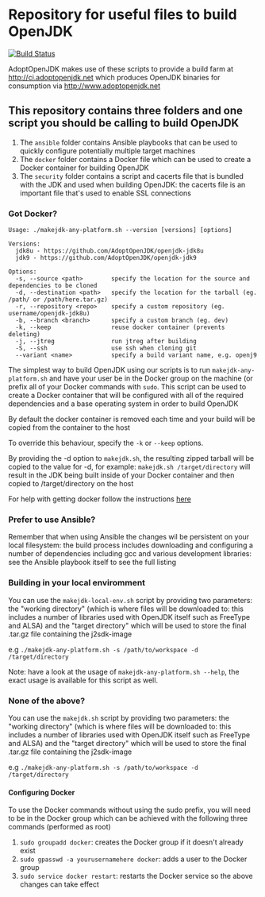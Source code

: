 # Repository for useful files to build OpenJDK

[![Build Status](https://travis-ci.org/AdoptOpenJDK/openjdk-build.svg?branch=master)](https://travis-ci.org/AdoptOpenJDK/openjdk-build)

AdoptOpenJDK makes use of these scripts to provide a build farm at http://ci.adoptopenjdk.net which produces OpenJDK binaries for consumption via http://www.adoptopenjdk.net

## This repository contains three folders and one script you should be calling to build OpenJDK

1. The `ansible` folder contains Ansible playbooks that can be used to quickly configure potentially multiple target machines
2. The `docker` folder contains a Docker file which can be used to create a Docker container for building OpenJDK
3. The `security` folder contains a script and cacerts file that is bundled with the JDK and used when building OpenJDK: the cacerts file is an important file that's used to enable SSL connections

### Got Docker?

```
Usage: ./makejdk-any-platform.sh --version [versions] [options]

Versions:
  jdk8u - https://github.com/AdoptOpenJDK/openjdk-jdk8u
  jdk9 - https://github.com/AdoptOpenJDK/openjdk-jdk9

Options:
  -s, --source <path>        specify the location for the source and dependencies to be cloned
  -d, --destination <path>   specify the location for the tarball (eg. /path/ or /path/here.tar.gz)
  -r, --repository <repo>    specify a custom repository (eg. username/openjdk-jdk8u)
  -b, --branch <branch>      specify a custom branch (eg. dev)
  -k, --keep                 reuse docker container (prevents deleting)
  -j, --jtreg                run jtreg after building
  -S, --ssh                  use ssh when cloning git
  --variant <name>           specify a build variant name, e.g. openj9
```

The simplest way to build OpenJDK using our scripts is to run `makejdk-any-platform.sh` and have your user be in the Docker group on the machine (or prefix all of your Docker commands with `sudo`. This script can be used to create a Docker container that will be configured with all of the required dependencies and a base operating system in order to build OpenJDK

By default the docker container is removed each time and your build will be copied from the container to the host

To override this behaviour, specify the `-k` or `--keep` options.

By providing the -d option to `makejdk.sh`, the resulting zipped tarball will be copied to the value for -d, for example:
`makejdk.sh /target/directory` will result in the JDK being built inside of your Docker container and then copied to /target/directory on the host

For help with getting docker follow the instructions [here](https://docs.docker.com/engine/installation/)


### Prefer to use Ansible?

Remember that when using Ansible the changes wil be persistent on your local filesystem: the build process includes downloading and configuring a number of dependencies including gcc and various development libraries: see the Ansible playbook itself to see the full listing

### Building in your local enviromment

You can use the `makejdk-local-env.sh` script by providing two parameters: the "working directory" (which is where files will be downloaded to: this includes a number of libraries used with OpenJDK itself such as FreeType and ALSA) and the "target directory" which will be used to store the final .tar.gz file containing the j2sdk-image

e.g `./makejdk-any-platform.sh -s /path/to/workspace -d /target/directory`

Note: have a look at the usage of `makejdk-any-platform.sh --help`, the exact usage is available for this script as well.

### None of the above?

You can use the `makejdk.sh` script by providing two parameters: the "working directory" (which is where files will be downloaded to: this includes a number of libraries used with OpenJDK itself such as FreeType and ALSA) and the "target directory" which will be used to store the final .tar.gz file containing the j2sdk-image

e.g `./makejdk-any-platform.sh -s /path/to/workspace -d /target/directory`


#### Configuring Docker

To use the Docker commands without using the sudo prefix, you will need to be in the Docker group which can be achieved with the following three commands (performed as root)

1. `sudo groupadd docker`: creates the Docker group if it doesn't already exist
2. `sudo gpasswd -a yourusernamehere docker`: adds a user to the Docker group
3. `sudo service docker restart`: restarts the Docker service so the above changes can take effect
